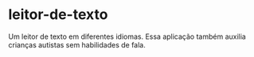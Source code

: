 # leitor-de-texto
 Um leitor de texto em diferentes idiomas. Essa aplicação também auxilia crianças autistas sem habilidades de fala.
